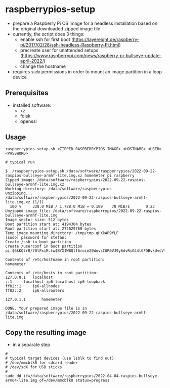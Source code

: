 # raspberrypios-setup

* prepare a Raspberry Pi OS image for a headless installation based on the original downloaded zipped image file 
* currently, the script does 3 things:
  * enable ssh for first boot (https://layereight.de/raspberry-pi/2017/02/28/ssh-headless-Raspberry-Pi.html)
  * precreate user for unattended setups (https://www.raspberrypi.com/news/raspberry-pi-bullseye-update-april-2022/)
  * change the hostname
* requires `sudo` permissions in order to mount an image partition in a loop device 

## Prerequisites

* installed software:
  * xz
  * fdisk
  * openssl

## Usage

```shell
raspberrypios-setup.sh <ZIPPED_RASPBERRYPIOS_IMAGE> <HOSTNAME> <USER> <PASSWORD>
```
```shell
# typical run

$ ./raspberrypios-setup.sh /data/software/raspberrypios/2022-09-22-raspios-bullseye-armhf-lite.img.xz homemeter pi raspberry
Zipped image: /data/software/raspberrypios/2022-09-22-raspios-bullseye-armhf-lite.img.xz
Working directory: /data/software/raspberrypios
Unzipping...
/data/software/raspberrypios/2022-09-22-raspios-bullseye-armhf-lite.img.xz (1/1)
  100 %     338.0 MiB / 1,788.0 MiB = 0.189    78 MiB/s       0:23             
Unzipped image file: /data/software/raspberrypios/2022-09-22-raspios-bullseye-armhf-lite.img
Image sector size: 512 bytes
Boot partition start at: 4194304 bytes
Root partition start at: 272629760 bytes
Temp image mounting directory: /tmp/tmp.qHXkAR9fLF
[sudo] password for stefan: 
Create /ssh in boot partition
Create /userconf in boot partition
pi:$6$KQ7rR/70lFxiM.tw$BYXIWBQlf6roie29WnvsIGR0VJ9y6dvRiG44lGFDBvkUvcVliQ2XOPChdtTd.4jO6XZm4iD.rB6TwCeY5GRSP.

Contents of /etc/hostname in root partition:
homemeter

Contents of /etc/hosts in root partition:
127.0.0.1	localhost
::1		localhost ip6-localhost ip6-loopback
ff02::1		ip6-allnodes
ff02::2		ip6-allrouters

127.0.1.1		homemeter

DONE. Your prepared image file is in /data/software/raspberrypios/2022-09-22-raspios-bullseye-armhf-lite.img
```

## Copy the resulting image

* in a separate step
```shell
#
# typical target devices (use lsblk to find out)
# /dev/mmcblk0 for sdcard reader
# /dev/sdX for USB sticks
#
sudo dd if=/data/software/raspberrypios/2022-04-04-raspios-bullseye-arm64-lite.img of=/dev/mmcblk0 status=progress
```
